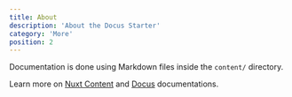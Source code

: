 ```yaml
---
title: About
description: 'About the Docus Starter'
category: 'More'
position: 2
---
```


Documentation is done using Markdown files inside the `content/` directory.

Learn more on [Nuxt Content](https://content.nuxtjs.org) and [Docus](https://docus.dev) documentations.